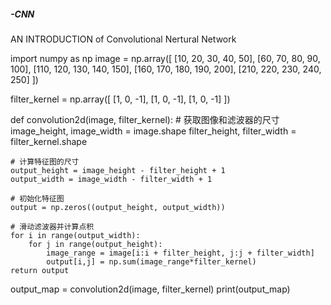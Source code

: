 ##### -CNN
AN INTRODUCTION of Convolutional Nertural Network


import numpy as np
image = np.array([
    [10, 20, 30, 40, 50],
    [60, 70, 80, 90, 100],
    [110, 120, 130, 140, 150],
    [160, 170, 180, 190, 200],
    [210, 220, 230, 240, 250]
])

filter_kernel = np.array([
    [1, 0, -1],
    [1, 0, -1],
    [1, 0, -1]
])


def convolution2d(image, filter_kernel):
    # 获取图像和滤波器的尺寸
    image_height, image_width = image.shape
    filter_height, filter_width = filter_kernel.shape

    # 计算特征图的尺寸
    output_height = image_height - filter_height + 1
    output_width = image_width - filter_width + 1

    # 初始化特征图
    output = np.zeros((output_height, output_width))

    # 滑动滤波器并计算点积
    for i in range(output_width):
        for j in range(output_height):
            image_range = image[i:i + filter_height, j:j + filter_width]
            output[i,j] = np.sum(image_range*filter_kernel)
    return output
output_map = convolution2d(image, filter_kernel)
print(output_map)
